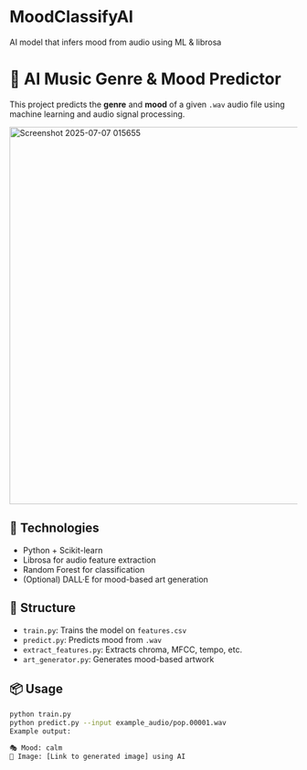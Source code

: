 # MoodClassifyAI
AI model that  infers mood from audio using ML &amp; librosa
# 🎵 AI Music Genre & Mood Predictor

This project predicts the **genre** and **mood** of a given `.wav` audio file using machine learning and audio signal processing.

<img width="866" height="661" alt="Screenshot 2025-07-07 015655" src="https://github.com/user-attachments/assets/ef452ca8-205c-4108-8237-6f6a1273559c" />


## 🔧 Technologies
- Python + Scikit-learn
- Librosa for audio feature extraction
- Random Forest for classification
- (Optional) DALL·E for mood-based art generation

## 📁 Structure
- `train.py`: Trains the model on `features.csv`
- `predict.py`: Predicts  mood from `.wav`
- `extract_features.py`: Extracts chroma, MFCC, tempo, etc.
- `art_generator.py`: Generates mood-based artwork

## 📦 Usage
```bash
python train.py
python predict.py --input example_audio/pop.00001.wav
Example output:

🎭 Mood: calm
🎨 Image: [Link to generated image] using AI

